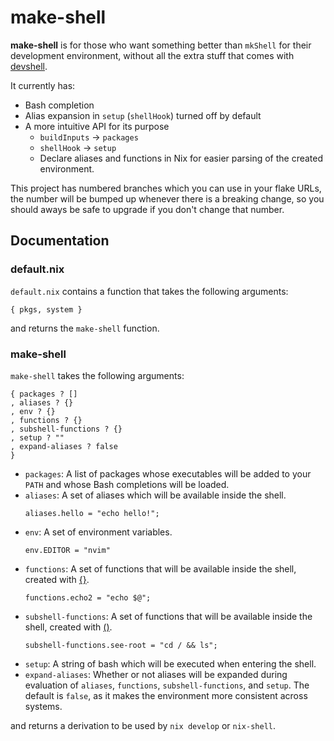# make-shell
**make-shell** is for those who want something better than `mkShell` for their development environment, without all the extra stuff that comes with [devshell](https://github.com/numtide/devshell).

It currently has:

- Bash completion
- Alias expansion in `setup` (`shellHook`) turned off by default
- A more intuitive API for its purpose
  - `buildInputs` -> `packages`
  - `shellHook` -> `setup`
  - Declare aliases and functions in Nix for easier parsing of the created environment.

This project has numbered branches which you can use in your flake URLs, the number will be bumped up whenever there is a breaking change, so you should aways be safe to upgrade if you don't change that number.

## Documentation

### default.nix

`default.nix` contains a function that takes the following arguments:
```
{ pkgs, system }
```
and returns the `make-shell` function.

### make-shell

`make-shell` takes the following arguments:
```
{ packages ? []
, aliases ? {}
, env ? {}
, functions ? {}
, subshell-functions ? {}
, setup ? ""
, expand-aliases ? false
}
```
- `packages`: A list of packages whose executables will be added to your `PATH` and whose Bash completions will be loaded.
- `aliases`: A set of aliases which will be available inside the shell.
  ```
  aliases.hello = "echo hello!";
  ```
- `env`: A set of environment variables.
  ```
  env.EDITOR = "nvim"
  ```
- `functions`: A set of functions that will be available inside the shell, created with [{}](https://www.gnu.org/software/bash/manual/bash.html#Command-Grouping).
  ```
  functions.echo2 = "echo $@";
  ```
- `subshell-functions`: A set of functions that will be available inside the shell, created with [()](https://www.gnu.org/software/bash/manual/bash.html#Command-Grouping).
  ```
  subshell-functions.see-root = "cd / && ls";
  ```
- `setup`: A string of bash which will be executed when entering the shell.
- `expand-aliases`: Whether or not aliases will be expanded during evaluation of `aliases`, `functions`, `subshell-functions`, and `setup`. The default is `false`, as it makes the environment more consistent across systems.

and returns a derivation to be used by `nix develop` or `nix-shell`.
